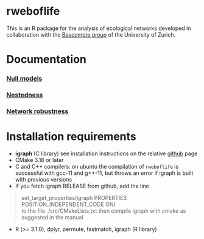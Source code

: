 # rweboflife
This is an R package for the analysis of ecological networks developed in collaboration with the [Bascompte group](https://www.bascompte.net/) of the University of Zurich.


# Documentation 

### [Null models](documents/null_models.md)

### [Nestedness](documents/nestedness.md)

### [Network robustness](documents/robustness.md)

# Installation requirements

* **igraph** (C library) see installation instructions on the relative [github](https://github.com/igraph/igraph) page  
* CMake 3.18 or later
* C and C++ compilers: on ubuntu the compilation of `rweboflife` is successful  with gcc-11 and g++-11, but throws an error if igraph is built with previous versions 
* If you fetch igraph RELEASE from github, add the line 
> set_target_properties(igraph PROPERTIES POSITION_INDEPENDENT_CODE ON)   
to the file ./src/CMakeLists.txt then compile igraph with cmake as suggested in the manual
* R (>= 3.1.0), dplyr, permute, fastmatch, igraph (R library) 
